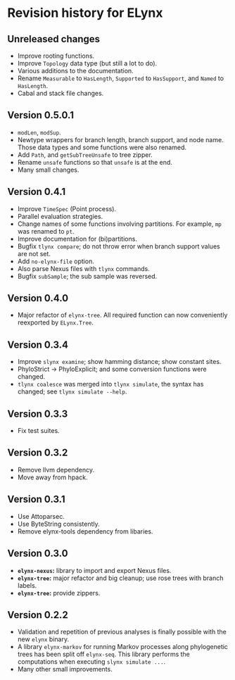 
# Revision history for ELynx


## Unreleased changes

-   Improve rooting functions.
-   Improve `Topology` data type (but still a lot to do).
-   Various additions to the documentation.
-   Rename `Measurable` to `HasLength`, `Supported` to `HasSupport`, and `Named`
    to `HasLength`.
-   Cabal and stack file changes.


## Version 0.5.0.1

-   `modLen`, `modSup`.
-   Newtype wrappers for branch length, branch support, and node name. Those data
    types and some functions were also renamed.
-   Add `Path`, and `getSubTreeUnsafe` to tree zipper.
-   Rename `unsafe` functions so that `unsafe` is at the end.
-   Many small changes.


## Version 0.4.1

-   Improve `TimeSpec` (Point process).
-   Parallel evaluation strategies.
-   Change names of some functions involving partitions. For example, `mp` was
    renamed to `pt`.
-   Improve documentation for (bi)partitions.
-   Bugfix `tlynx compare`; do not throw error when branch support values are not
    set.
-   Add `no-elynx-file` option.
-   Also parse Nexus files with `tlynx` commands.
-   Bugfix `subSample`; the sub sample was reversed.


## Version 0.4.0

-   Major refactor of `elynx-tree`. All required function can now conveniently
    reexported by `ELynx.Tree`.


## Version 0.3.4

-   Improve `slynx examine`; show hamming distance; show constant sites.
-   PhyloStrict -> PhyloExplicit; and some conversion functions were changed.
-   `tlynx coalesce` was merged into `tlynx simulate`, the syntax has changed; see
    `tlynx simulate --help`.


## Version 0.3.3

-   Fix test suites.


## Version 0.3.2

-   Remove llvm dependency.
-   Move away from hpack.


## Version 0.3.1

-   Use Attoparsec.
-   Use ByteString consistently.
-   Remove elynx-tools dependency from libaries.


## Version 0.3.0

-   **`elynx-nexus`:** library to import and export Nexus files.
-   **`elynx-tree`:** major refactor and big cleanup; use rose trees with branch
    labels.
-   **`elynx-tree`:** provide zippers.


## Version 0.2.2

-   Validation and repetition of previous analyses is finally possible with the
    new `elynx` binary.
-   A library `elynx-markov` for running Markov processes along phylogenetic trees
    has been split off `elynx-seq`. This library performs the computations when
    executing `slynx simulate ...`.
-   Many other small improvements.

